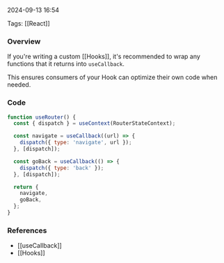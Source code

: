 
2024-09-13 16:54

Tags: [[React]]

### Overview
If you're writing a custom [[Hooks]], it's recommended to wrap any functions that it returns into `useCallback`.

This ensures consumers of your Hook can optimize their own code when needed.

### Code
```javascript
function useRouter() {
  const { dispatch } = useContext(RouterStateContext);

  const navigate = useCallback((url) => {
    dispatch({ type: 'navigate', url });
  }, [dispatch]);

  const goBack = useCallback(() => {
    dispatch({ type: 'back' });
  }, [dispatch]);

  return {
    navigate,
    goBack,
  };
}
```

### References
- [[useCallback]]
- [[Hooks]]


